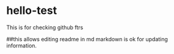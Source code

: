 # hello-test
This is for checking github ftrs

##this allows editing readme in md
markdown is ok for updating information.
